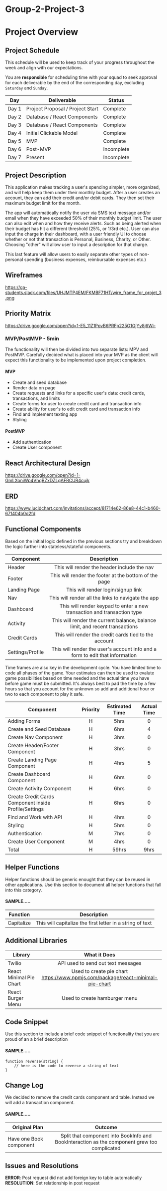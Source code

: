 # Group-2-Project-3

# Project Overview

## Project Schedule

This schedule will be used to keep track of your progress throughout the week and align with our expectations.  

You are **responsible** for scheduling time with your squad to seek approval for each deliverable by the end of the corresponding day, excluding `Saturday` and `Sunday`.

|  Day | Deliverable | Status
|---|---| ---|
|Day 1| Project Proposal / Project Start | Complete
|Day 2| Database / React Components | Complete
|Day 3| Database / React Components | Complete
|Day 4| Initial Clickable Model | Complete
|Day 5| MVP  | Complete
|Day 6| Post-MVP | Incomplete
|Day 7| Present | Incomplete


## Project Description

This application makes tracking a user's spending simpler, more organized, and will help keep them under their monthly budget. After a user creates an account, they can add their credit and/or debit cards. They then set their maximum budget limit for the month.

The app will automatically notify the user via SMS text message and/or email when they have exceeded 50% of their monthly budget limit. The user can also edit when and how they receive alerts. Such as being alerted when their budget has hit a different threshold (25%, or 1/3rd etc.). User can also input the charge in their dashboard, with a user friendly UI to choose whether or not that transaction is Personal, Business, Charity, or Other.  Choosing "other" will allow user to input a description for that charge.

This last feature will allow users to easily separate other types of non-personal spending (business expenses, reimbursable expenses etc.)

## Wireframes

https://ga-students.slack.com/files/UHJMTP4EM/FKMBF71HT/wire_frame_for_projet_3.png

## Priority Matrix

https://drive.google.com/open?id=1-E5_11Z1PpvB6PRFp225O1GjYy8j6Wi- 

### MVP/PostMVP - 5min

The functionality will then be divided into two separate lists: MPV and PostMVP.  Carefully decided what is placed into your MVP as the client will expect this functionality to be implemented upon project completion.  

#### MVP 

- Create and seed database
- Render data on page
- Create requests and links for a specific user's data: credit cards, transactions, and limits
- Create forms for user to create credit card and transaction info
- Create ability for user's to edit credit card and transaction info
- Find and implement texting app
- Styling

#### PostMVP 

- Add authentication
- Create User component

## React Architectural Design

https://drive.google.com/open?id=1-GmLXoniWp4VhqBZxDZLgAFRCUR4cujk

## ERD

https://www.lucidchart.com/invitations/accept/81714e62-86e8-44c1-b460-671404b0d2fd

## Functional Components

Based on the initial logic defined in the previous sections try and breakdown the logic further into stateless/stateful components. 

| Component | Description | 
| --- | :---: |  
| Header | This will render the header include the nav | 
| Footer | This will render the footer at the bottom of the page |
| Landing Page | This will render login/signup link | 
| Nav | This will render all the links to navigate the app | 
| Dashboard | This will render keypad to enter a new transaction and transaction type | 
| Activity | This will render the current balance, balance limit, and recent transactions | 
| Credit Cards | This will render the credit cards tied to the account | 
| Settings/Profile | This will render the user's account info and a form to edit that information | 

Time frames are also key in the development cycle.  You have limited time to code all phases of the game.  Your estimates can then be used to evalute game possibilities based on time needed and the actual time you have before game must be submitted. It's always best to pad the time by a few hours so that you account for the unknown so add and additional hour or two to each component to play it safe.

| Component | Priority | Estimated Time | Actual Time |
| --- | :---: |  :---: | :---: |
| Adding Forms | H | 5hrs| 0 |
| Create and Seed Database | H | 6hrs| 4 |
| Create Nav Component | H | 3hrs| 0 |
| Create Header/Footer Component | H | 3hrs| 0 |
| Create Landing Page Component | H | 4hrs| 5 |
| Create Dashboard Component | H | 6hrs| 0 |
| Create Activity Component | H | 6hrs| 0 |
| Create Credit Cards Component inside Profile/Settings | H | 6hrs| 0 |
| Find and Work with API | H | 4hrs| 0 |
| Styling | H | 5hrs| 0 |
| Authentication | M | 7hrs| 0 |
| Create User Component | M | 4hrs| 0 |
| Total | H | 59hrs| 9hrs | 

## Helper Functions
Helper functions should be generic enought that they can be reused in other applications. Use this section to document all helper functions that fall into this category.

#### SAMPLE.....
| Function | Description | 
| --- | :---: |  
| Capitalize | This will capitalize the first letter in a string of text | 

## Additional Libraries

| Library | What it Does | 
| --- | :---: |  
| Twilio | API used to send out text messages | 
| React Minimal Pie Chart | Used to create pie chart https://www.npmjs.com/package/react-minimal-pie-chart |
| React Burger Menu | Used to create hamburger menu | 

## Code Snippet

Use this section to include a brief code snippet of functionality that you are proud of an a brief description  

#### SAMPLE.....
```
function reverse(string) {
	// here is the code to reverse a string of text
}
```

## Change Log
We decided to remove the credit cards component and table. Instead we will add a transaction component.

#### SAMPLE.....
| Original Plan | Outcome | 
| --- | :---: |  
| Have one Book component | Split that component into BookInfo and BookInteraction as the component grew too complicated | 

## Issues and Resolutions

**ERROR**: Post request did not add foreign key to table automatically                       
**RESOLUTION**: Set relationship in post request
